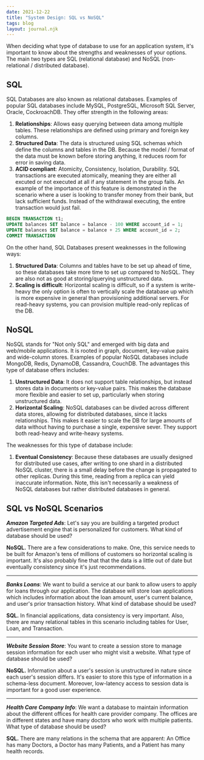 ```yaml
---
date: 2021-12-22
title: "System Design: SQL vs NoSQL"
tags: blog
layout: journal.njk
---
```


When deciding what type of database to use for an application system, it's important to know about the strengths and weaknesses of your options. The main two types are SQL (relational database) and NoSQL (non-relational / distributed database).

## SQL

SQL Databases are also known as relational databases. Examples of popular SQL databases include MySQL, PostgreSQL, Microsoft SQL Server, Oracle, CockroachDB. They offer strength in the following areas:

1. **Relationships**: Allows easy querying between data among multiple tables. These relationships are defined using primary and foreign key columns.
2. **Structured Data**: The data is structured using SQL schemas which define the columns and tables in the DB. Because the model / format of the data must be known before storing anything, it reduces room for error in saving data.
3. **ACID compliant**: Atomicity, Consistency, Isolation, Durability. SQL transactions are executed atomically, meaning they are either all excuted or not executed at all if any statement in the group fails. An example of the importance of this feature is demonstrated in the scenario where a user is looking to transfer money from their bank, but lack sufficient funds. Instead of the withdrawal executing, the entire transaction would just fail.

```SQL
BEGIN TRANSACTION t1;
UPDATE balances SET balance = balance - 100 WHERE account_id = 1;
UPDATE balances SET balance = balance + 25 WHERE account_id = 2;
COMMIT TRANSACTION
```

On the other hand, SQL Databases present weaknesses in the following ways:

1. **Structured Data**: Columns and tables have to be set up ahead of time, so these databases take more time to set up compared to NoSQL. They are also not as good at storing/querying unstructured data.
2. **Scaling is difficult**: Horizontal scaling is difficult, so if a system is write-heavy the only option is often to vertically scale the database up which is more expensive in general than provisioning additional servers. For read-heavy systems, you can provision multiple read-only replicas of the DB.

## NoSQL

NoSQL stands for "Not only SQL" and emerged with big data and web/mobile applications. It is rooted in graph, document, key-value pairs and wide-column stores. Examples of popular NoSQL databases include MongoDB, Redis, DynamoDB, Cassandra, CouchDB. The advantages this type of database offers includes:

1. **Unstructured Data**: It does not support table relationships, but instead stores data in documents or key-value pairs. This makes the database more flexible and easier to set up, particularly when storing unstructured data.
2. **Horizontal Scaling**: NoSQL databases can be divded across different data stores, allowing for distributed databases, since it lacks relationships. This makes it easier to scale the DB for large amounts of data without having to purchase a single, expensive sever. They support both read-heavy and write-heavy systems.

The weaknesses for this type of database include:

1. **Eventual Consistency**: Because these databases are usually designed for distributed use cases, after writing to one shard in a distributed NoSQL cluster, there is a small delay before the change is propagated to other replicas. During this time, reading from a replica can yield inaccurate information. Note, this isn't necessarily a weakness of NoSQL databases but rather distributed databases in general.

## SQL vs NoSQL Scenarios

**_Amazon Targeted Ads_**: Let's say you are building a targeted product advertisement engine that is personalized for customers. What kind of database should be used?

**NoSQL.** There are a few considerations to make. One, this service needs to be built for Amazon's tens of millions of customers so horizontal scaling is important. It's also probably fine that that the data is a little out of date but eventually consistency since it's just recommendations.

---

**_Banks Loans_**: We want to build a service at our bank to allow users to apply for loans through our application. The database will store loan applications which includes information about the loan amount, user's current balance, and user's prior transaction history. What kind of database should be used?

**SQL.** In financial applications, data consistency is very important. Also, there are many relational tables in this scenario including tables for User, Loan, and Transaction.

---

**_Website Session Store_**: You want to create a session store to manage session information for each user who might visit a website. What type of database should be used?

**NoSQL.** Information about a user's session is unstructured in nature since each user's session differs. It's easier to store this type of information in a schema-less document. Moreover, low-latency access to session data is important for a good user experience.

---

**_Health Care Company Info_**: We want a database to maintain information about the different offices for health care provider company. The offices are in different states and have many doctors who work with multiple patients. What type of database should be used?

**SQL.** There are many relations in the schema that are apparent: An Office has many Doctors, a Doctor has many Patients, and a Patient has many health records.
